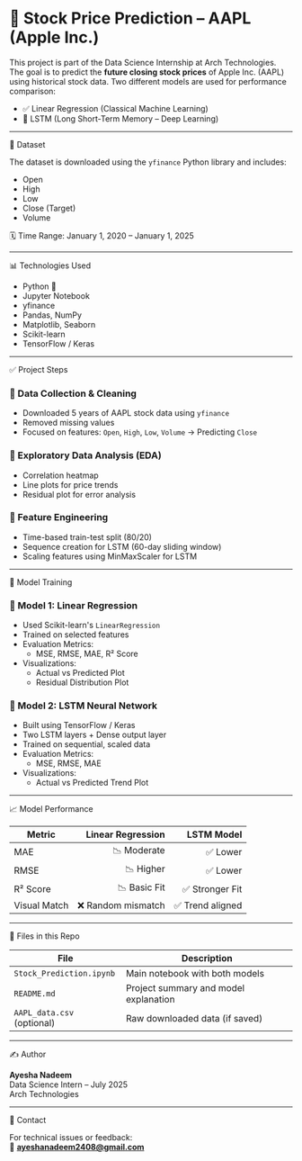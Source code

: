 # 🚀 Stock Price Prediction – AAPL (Apple Inc.)

This project is part of the Data Science Internship at Arch Technologies. The goal is to predict the **future closing stock prices** of Apple Inc. (AAPL) using historical stock data. Two different models are used for performance comparison:

- ✅ Linear Regression (Classical Machine Learning)
- 🔁 LSTM (Long Short-Term Memory – Deep Learning)

---

📁 Dataset

The dataset is downloaded using the `yfinance` Python library and includes:

- Open  
- High  
- Low  
- Close (Target)  
- Volume  

🗓️ Time Range: January 1, 2020 – January 1, 2025

---

📊 Technologies Used

- Python 🐍  
- Jupyter Notebook  
- yfinance  
- Pandas, NumPy  
- Matplotlib, Seaborn  
- Scikit-learn  
- TensorFlow / Keras  

---

✅ Project Steps

### 🔹 Data Collection & Cleaning

- Downloaded 5 years of AAPL stock data using `yfinance`
- Removed missing values
- Focused on features: `Open`, `High`, `Low`, `Volume` → Predicting `Close`

### 🔹 Exploratory Data Analysis (EDA)

- Correlation heatmap  
- Line plots for price trends  
- Residual plot for error analysis  

### 🔹 Feature Engineering

- Time-based train-test split (80/20)
- Sequence creation for LSTM (60-day sliding window)
- Scaling features using MinMaxScaler for LSTM

---

🧠 Model Training

### 📘 Model 1: Linear Regression

- Used Scikit-learn's `LinearRegression`
- Trained on selected features
- Evaluation Metrics:
  - MSE, RMSE, MAE, R² Score
- Visualizations:
  - Actual vs Predicted Plot
  - Residual Distribution Plot

### 📗 Model 2: LSTM Neural Network

- Built using TensorFlow / Keras
- Two LSTM layers + Dense output layer
- Trained on sequential, scaled data
- Evaluation Metrics:
  - MSE, RMSE, MAE
- Visualizations:
  - Actual vs Predicted Trend Plot

---

📈 Model Performance

| Metric       | Linear Regression | LSTM Model |
|--------------|------------------:|-----------:|
| MAE          | 📉 Moderate        | ✅ Lower   |
| RMSE         | 📉 Higher          | ✅ Lower   |
| R² Score     | 📉 Basic Fit       | ✅ Stronger Fit |
| Visual Match | ❌ Random mismatch | ✅ Trend aligned |

---

📂 Files in this Repo

| File                     | Description                                |
|--------------------------|--------------------------------------------|
| `Stock_Prediction.ipynb` | Main notebook with both models             |
| `README.md`              | Project summary and model explanation      |
| `AAPL_data.csv` (optional) | Raw downloaded data (if saved)             |

---

✍️ Author

**Ayesha Nadeem**  
Data Science Intern – July 2025  
Arch Technologies  

---

📧 Contact

For technical issues or feedback:  
📩 **ayeshanadeem2408@gmail.com**
